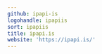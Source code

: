 ```yaml
---
github: ipapi-is
logohandle: ipapiis
sort: ipapiis
title: ipapi.is
website: 'https://ipapi.is/'
---
```

